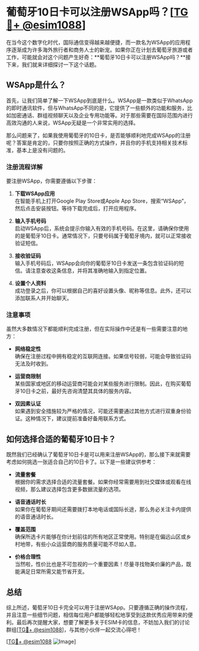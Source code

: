 # 葡萄牙10日卡可以注册WSApp吗？[[TG💪+ @esim1088](https://t.me/s/esim1088)]

在当今这个数字化时代，国际通信变得越来越便捷，而一款名为WSApp的应用程序逐渐成为许多海外旅行者和商务人士的新宠。如果你正在计划去葡萄牙旅游或者工作，可能就会对这个问题产生好奇：**葡萄牙10日卡可以注册WSApp吗？**接下来，我们就来详细探讨一下这个话题。

## WSApp是什么？

首先，让我们简单了解一下WSApp到底是什么。WSApp是一款类似于WhatsApp的即时通讯软件，但与WhatsApp不同的是，它提供了一些额外的功能和服务，比如加密通话、群组视频聊天以及企业专用功能等。对于那些需要在国际范围内进行高效沟通的人来说，WSApp无疑是一个非常实用的选择。

那么问题来了，如果我使用葡萄牙的10日卡，是否能够顺利地完成WSApp的注册呢？答案是肯定的，只要你按照正确的方式操作，并且你的手机支持相关技术标准，基本上是没有问题的。

### 注册流程详解

要注册WSApp，你需要遵循以下步骤：

1. **下载WSApp应用**  
   在智能手机上打开Google Play Store或Apple App Store，搜索“WSApp”，然后点击安装按钮。等待下载完成后，打开应用程序。

2. **输入手机号码**  
   启动WSApp后，系统会提示你输入有效的手机号码。在这里，请确保你使用的是葡萄牙10日卡。通常情况下，只要号码属于葡萄牙境内，就可以正常接收验证短信。

3. **接收验证码**  
   输入手机号码后，WSApp会向你的葡萄牙10日卡发送一条包含验证码的短信。请注意查收这条信息，并将其准确地输入到指定位置。

4. **设置个人资料**  
   成功登录之后，你可以根据自己的喜好设置头像、昵称等信息。此外，还可以添加联系人并开始聊天。

### 注意事项

虽然大多数情况下都能顺利完成注册，但在实际操作中还是有一些需要注意的地方：

- **网络稳定性**  
  确保在注册过程中拥有稳定的互联网连接。如果信号较弱，可能会导致验证码无法及时收到。
  
- **运营商限制**  
  某些国家或地区的移动运营商可能会对某些服务进行限制。因此，在购买葡萄牙10日卡之前，最好先咨询清楚其具体的服务内容。

- **双因素认证**  
  如果遇到安全措施较为严格的情况，可能还需要通过其他方式进行双重身份验证。这种情况下，建议提前准备好备用联系方式。

## 如何选择合适的葡萄牙10日卡？

既然我们已经确认了葡萄牙10日卡是可以用来注册WSApp的，那么接下来就需要考虑如何挑选一张适合自己的10日卡了。以下是一些建议供参考：

- **流量套餐**  
  根据你的需求选择合适的流量套餐。如果你经常需要用到社交媒体或观看在线视频，那么建议选择包含更多数据流量的选项。

- **语音通话时长**  
  如果你在葡萄牙期间还需要拨打本地电话或国际长途，那么务必关注卡内提供的语音通话时长。

- **覆盖范围**  
  确保所选卡片能够在你计划前往的所有地区正常使用。特别是在偏远山区或乡村地带，有些小众运营商的服务质量可能不尽如人意。

- **价格合理性**  
  当然啦，性价比也是不可忽视的一个重要因素！尽量寻找物美价廉的产品，既能满足日常所需又能节省开支。

## 总结

综上所述，葡萄牙10日卡完全可以用于注册WSApp。只要遵循正确的操作流程，并且注意一些细节问题，相信每位用户都能够轻松地享受到这款优秀应用带来的便利。最后再次提醒大家，想要了解更多关于ESIM卡的信息，不妨加入我们的讨论群组[[TG💪+ @esim1088](https://t.me/s/esim1088)]，与其他小伙伴一起交流心得吧！

[[TG💪+ @esim1088](https://t.me/s/esim1088) ![Image](https://i.postimg.cc/4NQfJmqS/Snipaste-2025-05-13-00-14-12.png)]